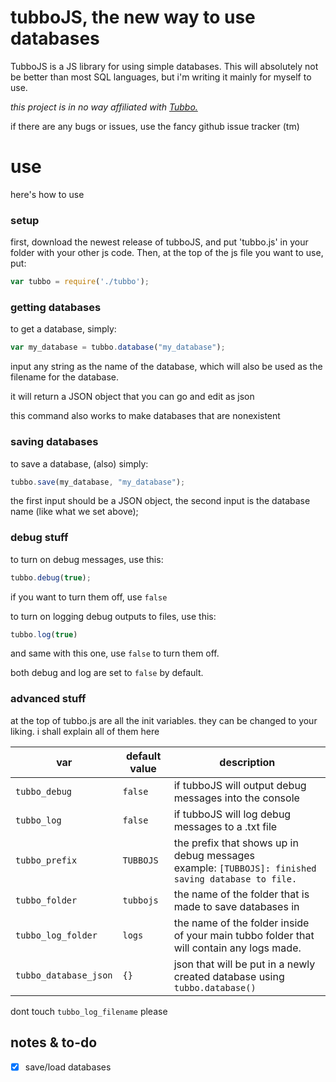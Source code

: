 # tubboJS, the new way to use databases


TubboJS is a JS library for using simple databases. This will absolutely not be better than most SQL languages, but i'm writing it mainly for myself to use.

*this project is in no way affiliated with [Tubbo.](https://twitch.tv/tubbo)*

if there are any bugs or issues, use the fancy github issue tracker (tm)


use
===

here's how to use

### setup

first, download the newest release of tubboJS, and put 'tubbo.js' in your folder with your other js code. Then, at the top of the js file you want to use, put:

```javascript
var tubbo = require('./tubbo');
``` 


### getting databases

to get a database, simply:

```javascript
var my_database = tubbo.database("my_database");
```
input any string as the name of the database, which will also be used as the filename for the database.

it will return a JSON object that you can go and edit as json

this command also works to make databases that are nonexistent

### saving databases

to save a database, (also) simply:

```javascript
tubbo.save(my_database, "my_database");
```

the first input should be a JSON object, the second input is the database name (like what we set above);

### debug stuff

to turn on debug messages, use this:

```javascript
tubbo.debug(true);
```

if you want to turn them off, use `false`

to turn on logging debug outputs to files, use this:

```javascript
tubbo.log(true)
```

and same with this one, use `false` to turn them off.

both debug and log are set to `false` by default.

### advanced stuff

at the top of tubbo.js are all the init variables. they can be changed to your liking. i shall explain all of them here


|var|default value|description|
|---|---|---|
|`tubbo_debug`|`false`|if tubboJS will output debug messages into the console|
|`tubbo_log`|`false`|if tubboJS will log debug messages to a .txt file|
|`tubbo_prefix`|`TUBBOJS`|the prefix that shows up in debug messages<br>example: `[TUBBOJS]: finished saving database to file.`|
|`tubbo_folder`|`tubbojs`|the name of the folder that is made to save databases in|
|`tubbo_log_folder`|`logs`|the name of the folder inside of your main tubbo folder that will contain any logs made.|
|`tubbo_database_json`|`{}`|json that will be put in a newly created database using `tubbo.database()`|

dont touch `tubbo_log_filename` please




## notes & to-do

- [x] save/load databases